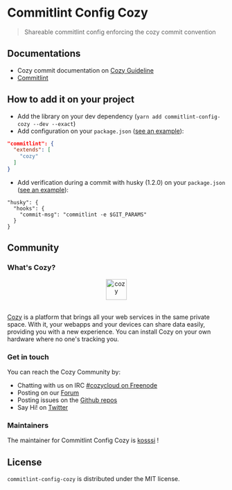 # Commitlint Config Cozy

> Shareable commitlint config enforcing the cozy commit convention

## Documentations

- Cozy commit documentation on [Cozy Guideline](https://github.com/cozy/cozy-guidelines#commit-messages)
- [Commitlint](http://marionebl.github.io/commitlint/)

## How to add it on your project

- Add the library on your dev dependency (`yarn add commitlint-config-cozy --dev --exact`)
- Add configuration on your `package.json` ([see an example](https://github.com/cozy/cozy-banks/blob/85572b6827cdaa45c1ed44d6922829ba6480b3c9/package.json#L242-L246)):
```json
"commitlint": {
  "extends": [
    "cozy"
  ]
}
```
- Add verification during a commit with husky (1.2.0) on your `package.json` ([see an example](https://github.com/cozy/cozy-libs/blob/ea325a4ea2b5bf0067875f625b5ad0a5b320e7e9/package.json#L24-L28)):
```
"husky": {
  "hooks": {
    "commit-msg": "commitlint -e $GIT_PARAMS"
  }
}
```

## Community

### What's Cozy?

<div align="center">
  <a href="https://cozy.io">
    <img src="https://cdn.rawgit.com/cozy/cozy-site/master/src/images/cozy-logo-name-horizontal-blue.svg" alt="cozy" height="48" />
  </a>
 </div>
 </br>

[Cozy] is a platform that brings all your web services in the same private space.  With it, your webapps and your devices can share data easily, providing you with a new experience. You can install Cozy on your own hardware where no one's tracking you.

### Get in touch

You can reach the Cozy Community by:

- Chatting with us on IRC [#cozycloud on Freenode][freenode]
- Posting on our [Forum][forum]
- Posting issues on the [Github repos][github]
- Say Hi! on [Twitter][twitter]

### Maintainers

The maintainer for Commitlint Config Cozy is [kosssi](https://github.com/kosssi) !

## License

`commitlint-config-cozy` is distributed under the MIT license.

[cozy]: https://cozy.io "Cozy Cloud"
[freenode]: http://webchat.freenode.net/?randomnick=1&channels=%23cozycloud&uio=d4
[forum]: https://forum.cozy.io/
[github]: https://github.com/cozy/
[twitter]: https://twitter.com/cozycloud
